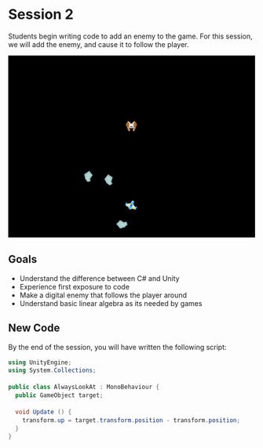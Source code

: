 # Session 2

Students begin writing code to add an enemy to the game. For this session, we will add the enemy, and cause it to follow the player.

![](enemy.gif)

## Goals
- Understand the difference between C# and Unity
- Experience first exposure to code
- Make a digital enemy that follows the player around
- Understand basic linear algebra as its needed by games

## New Code
By the end of the session, you will have written the following script:

```cs
using UnityEngine;
using System.Collections;

public class AlwaysLookAt : MonoBehaviour {
  public GameObject target;

  void Update () {
    transform.up = target.transform.position - transform.position;
  }
}
```
